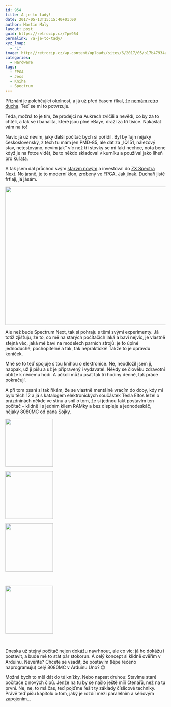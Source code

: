 ```yaml
---
id: 954
title: A je to tady!
date: 2017-05-13T15:15:40+01:00
author: Martin Maly
layout: post
guid: https://retrocip.cz/?p=954
permalink: /a-je-to-tady/
xyz_lnap:
  - "1"
image: http://retrocip.cz/wp-content/uploads/sites/6/2017/05/b17b47934a22efdd975234e91c1a04d4_original-680x198.jpg
categories:
  - Hardware
tags:
  - FPGA
  - Jess
  - Kniha
  - Spectrum
---
```

Přiznání je polehčující okolnost, a já už před časem říkal, že [nemám retro ducha](https://retrocip.cz/retro-duch/). Teď se mi to potvrzuje.

Teda, možná to je tím, že prodejci na Aukrech zvlčili a nevědí, co by za to chtěli, a tak se i banalita, které jsou plné eBaye, draží za tři tisíce. Nakašlat vám na to!

Navíc já už nevím, jaký další počítač bych si pořídil. Byl by fajn nějaký československý, z těch tu mám jen PMD-85, ale dát za &#8222;IQ151, nálezový stav, netestováno, nevím jak&#8220; víc než tři stovky se mi fakt nechce, nota bene když je na fotce vidět, že to někdo skladoval v kurníku a používal jako líheň pro kuřata.

A tak jsem dal průchod svým [starým novým](https://retrocip.cz/novy-stary-funkcni/) a investoval do [ZX Spectra Next](https://www.kickstarter.com/projects/1835143999/zx-spectrum-next/). No jasně, je to moderní klon, zrobený ve [FPGA](https://fpga.cz). Jak jinak. Duchaři jistě frflají, já jásám.

<a href="http://retrocip.cz/wp-content/uploads/sites/6/2017/05/b17b47934a22efdd975234e91c1a04d4_original.jpg" rel="lightbox"><img loading="lazy" class="aligncenter size-medium wp-image-955" src="http://retrocip.cz/wp-content/uploads/sites/6/2017/05/b17b47934a22efdd975234e91c1a04d4_original-650x433.jpg" alt="" width="650" height="433" srcset="https://retrocip.cz/wp-content/uploads/sites/6/2017/05/b17b47934a22efdd975234e91c1a04d4_original-650x433.jpg 650w, https://retrocip.cz/wp-content/uploads/sites/6/2017/05/b17b47934a22efdd975234e91c1a04d4_original.jpg 680w" sizes="(max-width: 650px) 100vw, 650px" /></a>

Ale než bude Spectrum Next, tak si pohraju s těmi svými experimenty. Já totiž zjišťuju, že to, co mě na starých počítačích láká a baví nejvíc, je vlastně stejná věc, jaká mě baví na modelech parních strojů: je to úplně jednoduché, pochopitelné a tak, tak nepraktické! Takže to je opravdu koníček.

Mně se to teď spojuje s tou knihou o elektronice. Ne, neodložil jsem ji, naopak, už ji píšu a už je připravený i vydavatel. Někdy se člověku zdravotní obtíže k něčemu hodí. A ačkoli můžu psát tak tři hodiny denně, tak práce pokračují.

A při tom psaní si tak říkám, že se vlastně mentálně vracím do doby, kdy mi bylo těch 12 a já s katalogem elektronických součástek Tesla Eltos ležel o prázdninách někde ve stínu a snil o tom, že si jednou fakt postavím ten počítač &#8211; klidně i s jedním kilem RAMky a bez displeje a jednodeskáč, nějaký 8080MC od pana Sojky.

<div id='gallery-12' class='gallery galleryid-954 gallery-columns-3 gallery-size-thumbnail gallery1'>
  <dl class="gallery-item">
    <dt class="gallery-icon">
      <a href="http://retrocip.cz/wp-content/uploads/sites/6/2017/05/A04_85_Stránka_17.jpg" title="" class="highslide" onclick="return hs.expand(this,{captionId:'caption959'})"><img src="http://retrocip.cz/wp-content/uploads/sites/6/2017/05/A04_85_Stránka_17-150x150.jpg" width="150" height="150" alt="" /></a>
    </dt>
  </dl>
  
  <dl class="gallery-item">
    <dt class="gallery-icon">
      <a href="http://retrocip.cz/wp-content/uploads/sites/6/2017/05/A04_85_Stránka_18.jpg" title="" class="highslide" onclick="return hs.expand(this,{captionId:'caption958'})"><img src="http://retrocip.cz/wp-content/uploads/sites/6/2017/05/A04_85_Stránka_18-150x150.jpg" width="150" height="150" alt="" /></a>
    </dt>
  </dl>
  
  <dl class="gallery-item">
    <dt class="gallery-icon">
      <a href="http://retrocip.cz/wp-content/uploads/sites/6/2017/05/A04_85_Stránka_21.jpg" title="" class="highslide" onclick="return hs.expand(this,{captionId:'caption957'})"><img src="http://retrocip.cz/wp-content/uploads/sites/6/2017/05/A04_85_Stránka_21-150x150.jpg" width="150" height="150" alt="" /></a>
    </dt>
  </dl>
  
  <br style="clear: both" />
  
  <dl class="gallery-item">
    <dt class="gallery-icon">
      <a href="http://retrocip.cz/wp-content/uploads/sites/6/2017/05/A04_85_Stránka_22.jpg" title="" class="highslide" onclick="return hs.expand(this,{captionId:'caption956'})"><img src="http://retrocip.cz/wp-content/uploads/sites/6/2017/05/A04_85_Stránka_22-150x150.jpg" width="150" height="150" alt="" /></a>
    </dt>
  </dl>
  
  <br style='clear: both' />
</div>

Dneska už stejný počítač nejen dokážu navrhnout, ale co víc: já ho dokážu i postavit, a bude mě to stát pár stokorun. A celý koncept si klidně ověřím v Arduinu. Nevěříte? Chcete se vsadit, že postavím (lépe řečeno naprogramuju) celý 8080MC v Arduinu Uno? 😉

Možná bych to měl dát do té knížky. Nebo napsat druhou: Stavíme staré počítače z nových čipů. Jenže na tu by se našlo ještě míň čtenářů, než na tu první. Ne, ne, to má čas, teď pojďme řešit ty základy číslicové techniky. Právě teď píšu kapitolu o tom, jaký je rozdíl mezi paralelním a sériovým zapojením&#8230;